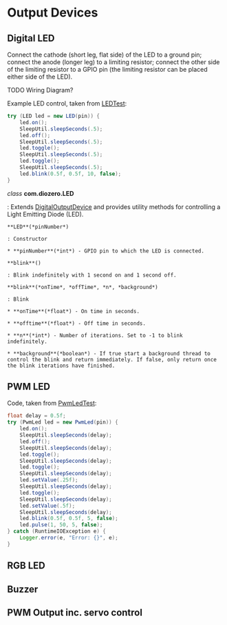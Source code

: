 # Output Devices

## Digital LED

Connect the cathode (short leg, flat side) of the LED to a ground pin; connect the anode (longer leg) to a limiting resistor; connect the other side of the limiting resistor to a GPIO pin (the limiting resistor can be placed either side of the LED).

TODO Wiring Diagram?

Example LED control, taken from [LEDTest](https://github.com/mattjlewis/diozero/blob/master/diozero-core/src/main/java/com/diozero/sampleapps/LEDTest.java):

```java
try (LED led = new LED(pin)) {
	led.on();
	SleepUtil.sleepSeconds(.5);
	led.off();
	SleepUtil.sleepSeconds(.5);
	led.toggle();
	SleepUtil.sleepSeconds(.5);
	led.toggle();
	SleepUtil.sleepSeconds(.5);
	led.blink(0.5f, 0.5f, 10, false);
}
```

*class* **com.diozero.LED**

: Extends [DigitalOutputDevice](https://github.com/mattjlewis/diozero/blob/master/diozero-core/src/main/java/com/diozero/api/DigitalOutputDevice.java) and provides utility methods for controlling a Light Emitting Diode (LED).

    **LED**(*pinNumber*)

    : Constructor
    
    * **pinNumber**(*int*) - GPIO pin to which the LED is connected.

    **blink**()

    : Blink indefinitely with 1 second on and 1 second off.
    
    **blink**(*onTime*, *offTime*, *n*, *background*)
    
    : Blink
    
    * **onTime**(*float*) - On time in seconds.
    
    * **offtime**(*float*) - Off time in seconds.
    
    * **n**(*int*) - Number of iterations. Set to -1 to blink indefinitely.
    
    * **background**(*boolean*) - If true start a background thread to control the blink and return immediately. If false, only return once the blink iterations have finished.


## PWM LED

Code, taken from [PwmLedTest](https://github.com/mattjlewis/diozero/blob/master/diozero-core/src/main/java/com/diozero/sampleapps/PwmLedTest.java):

```java
float delay = 0.5f;
try (PwmLed led = new PwmLed(pin)) {
	led.on();
	SleepUtil.sleepSeconds(delay);
	led.off();
	SleepUtil.sleepSeconds(delay);
	led.toggle();
	SleepUtil.sleepSeconds(delay);
	led.toggle();
	SleepUtil.sleepSeconds(delay);
	led.setValue(.25f);
	SleepUtil.sleepSeconds(delay);
	led.toggle();
	SleepUtil.sleepSeconds(delay);
	led.setValue(.5f);
	SleepUtil.sleepSeconds(delay);
	led.blink(0.5f, 0.5f, 5, false);
	led.pulse(1, 50, 5, false);
} catch (RuntimeIOException e) {
	Logger.error(e, "Error: {}", e);
}
```

## RGB LED

## Buzzer

## PWM Output inc. servo control
